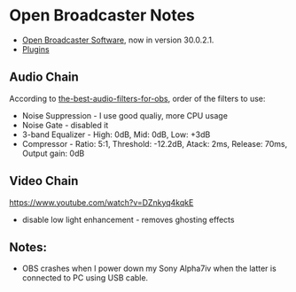 # Open Broadcaster Notes

* [Open Broadcaster Software](https://obsproject.com/), now in version 30.0.2.1.
* [Plugins](plugins.html)

## Audio Chain

According to
[the-best-audio-filters-for-obs](https://streamgeeks.us/the-best-audio-filters-for-obs/),
order of the filters to use:

* Noise Suppression - I use good qualiy, more CPU usage
* Noise Gate - disabled it
* 3-band Equalizer - High: 0dB, Mid: 0dB, Low: +3dB
* Compressor - Ratio: 5:1, Threshold: -12.2dB, Atack: 2ms, Release: 70ms, Output gain: 0dB

## Video Chain

https://www.youtube.com/watch?v=DZnkyq4kqkE


* disable low light enhancement - removes ghosting effects

## Notes:

* OBS crashes when I power down my Sony Alpha7iv when the latter is connected to PC using USB cable.